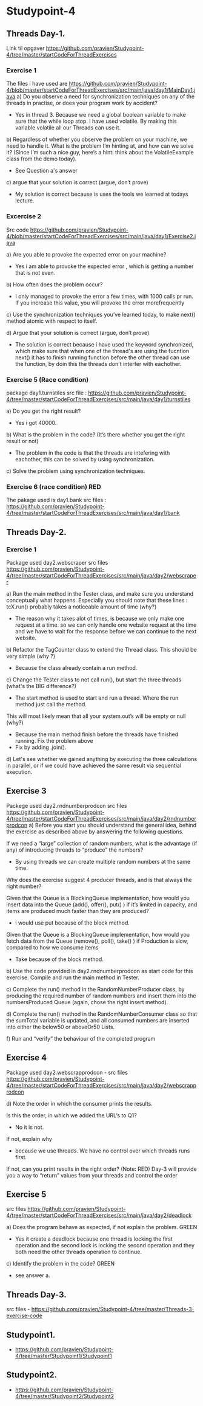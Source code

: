 # Studypoint-4

## Threads Day-1.



  Link til opgaver https://github.com/pravien/Studypoint-4/tree/master/startCodeForThreadExercises
  ### Exercise 1
  The files i have used are https://github.com/pravien/Studypoint-4/blob/master/startCodeForThreadExercises/src/main/java/day1/MainDay1.java
  a) Do you observe a need for synchronization techniques on any of the threads in practise, or does your program work by         accident?

   - Yes in thread 3. Because we need a global boolean variable to make sure that the while loop stop. I have used volatile.
    By making this variable volatile all our Threads can use it. 

  
  b) Regardless of whether you observe the problem on your machine, we need to handle it.
   What is the problem I’m hinting at, and how can we solve it? (Since I’m such a nice guy, here’s a hint: think about the       VolatileExample class from the demo today).

   - See Question a's answer

  
  c) argue that your solution is correct (argue, don’t prove)

   - My solution is correct because is uses the tools we learned at todays lecture.
    
  ### Excercise 2
  
  Src code https://github.com/pravien/Studypoint-4/blob/master/startCodeForThreadExercises/src/main/java/day1/Exercise2.java

  a) Are you able to provoke the expected error on your machine?
  
   - Yes i am able to provoke the expected error , which is getting a number that is not even.
    
  
  b) How often does the problem occur?
    
   - I only managed to provoke the error a few times, with 1000 calls pr run. If you increase this value, you will provoke       the error morefrequently
    
 
 c) Use the synchronization techniques you’ve learned today, to make next() method atomic with respect to itself.
  
 
 d) Argue that your solution is correct (argue, don’t prove)
    
   - The solution is correct because i have used the keyword synchronized, which make sure that when one of the thread's are    using the fucntion next() it has to finish running function before the other thread can use the function, by doin this the    threads don't interfer with eachother.
    
 ### Exercise 5 (Race condition)
package day1.turnstiles
src file : https://github.com/pravien/Studypoint-4/tree/master/startCodeForThreadExercises/src/main/java/day1/turnstiles
  
a) Do you get the right result? 
  
  - Yes i got 40000.
  

b) What is the problem in the code? (It’s there whether you get the right result or not)

  - The problem in the code is that the threads are intefering with eachother, this can be solved by using synchronization.
  

c) Solve the problem using synchronization techniques.

### Exercise 6 (race condition)  RED
 The pakage used is day1.bank
 src files : https://github.com/pravien/Studypoint-4/tree/master/startCodeForThreadExercises/src/main/java/day1/bank
  
## Threads Day-2.
 
 ### Exercise 1
  Package used day2.webscraper
 src files https://github.com/pravien/Studypoint-4/tree/master/startCodeForThreadExercises/src/main/java/day2/webscraper
   
   a)
  Run the main method in the Tester class, and make sure you understand conceptually what happens. Especially you should note that these lines : tcX.run() probably takes a noticeable amount of time (why?)

- The reason why it takes alot of times, is because we only make one request at a time.
so we can only handle one website request at the time and we have to wait for the response before we can continue to the next website.

b)
Refactor the TagCounter class to extend the Thread class. This should be very simple (why ?)
 - Because the class already contain a run method.
 
c)
Change the Tester class to not call run(), but start the three threads (what's the BIG difference?)

 - The start method is used to start and run a thread. Where the run method just call the method.
 
This will most likely mean that all your system.out’s will be empty or null (why?)
 - Because the main method finish before the threads have finished running.
Fix the problem above
 - Fix by adding .join().
 
 d)
Let's see whether we gained anything by executing the three calculations in parallel, or if we could have achieved the same result via sequential execution.



## Exercise 3
Packege used day2.rndnumberprodcon
src files https://github.com/pravien/Studypoint-4/tree/master/startCodeForThreadExercises/src/main/java/day2/rndnumberprodcon
a) 
Before you start you should understand the general idea, behind the exercise as described above by answering the following questions.

If we need a “large” collection of random numbers, what is the advantage (if any) of introducing threads to “produce” the numbers?
 - By using threads we can create multiple random numbers at the same time.
 
Why does the exercise suggest 4 producer threads, and is that always the right  number?

Given that the Queue is a BlockingQueue implementation, how would you insert data into the Queue (add(), offer(), put() ) if it’s limited in capacity, and items are produced much faster than they are produced?

 - i would use put because of the block method.

Given that the Queue is a BlockingQueue implementation, how would you fetch data from the Queue (remove(), poll(), take() ) if Production is slow, compared to how we consume items

 - Take because of the block method.

b)  Use the code provided in day2.rndnumberprodcon as start code for this exercise. Compile and run the main method in Tester.

c) Complete the run() method in the RandomNumberProducer class, by producing the required number of random numbers and insert them into the numbersProduced Queue (again, chose the right insert method).

d) Complete the run() method in the RandomNumberConsumer class so that the sumTotal variable is updated, and all consumed numbers are inserted into either the below50 or aboveOr50 Lists.

f) Run and “verify” the behaviour of the completed program 


## Exercise 4
Package used day2.webscrapprodcon - 
src files https://github.com/pravien/Studypoint-4/tree/master/startCodeForThreadExercises/src/main/java/day2/webscrapprodcon

d) Note the order in which the consumer prints the results.

Is this the order, in which we added the URL’s to Q1?

 - No it is not.

If not, explain why

 - because we use threads. We have no control over which threads runs first.

If not, can you print results in the right order?  (Note: RED)
Day-3 will provide you a way to “return” values from your threads and control the order



## Exercise 5

src files https://github.com/pravien/Studypoint-4/tree/master/startCodeForThreadExercises/src/main/java/day2/deadlock

a) Does the program behave as expected, if not explain the problem. GREEN

 - Yes it create a deadlock because one thread is locking the first operation and the second lock is locking the second   operation and they both need the other threads operation to continue. 

c) Identify the problem in the code? GREEN

 - see answer a.
 
 
## Threads Day-3.

src files - https://github.com/pravien/Studypoint-4/tree/master/Threads-3-exercise-code

## Studypoint1.

- https://github.com/pravien/Studypoint-4/tree/master/Studypoint1/Studypoint1

## Studypoint2.

- https://github.com/pravien/Studypoint-4/tree/master/Studypoint2/Studypoint2


